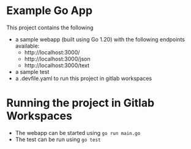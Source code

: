# Example Go App

This project contains the following
- a sample webapp (built using Go 1.20) with the following endpoints available:
    - http://localhost:3000/
    - http://localhost:3000/json
    - http://localhost:3000/text
- a sample test
- a .devfile.yaml to run this project in gitlab workspaces

# Running the project in Gitlab Workspaces

- The webapp can be started using `go run main.go`
- The test can be run using `go test`
